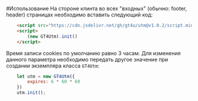 #Использование
На стороне клинта во всех "входных" (обычно: footer, header) страницах необходимо вставить следующий код:
```html
  	<script src="https://cdn.jsdelivr.net/gh/gt4u/utm@v1.0.2/script.min.js"></script>
	<script>
		(new GT4Utm).init()
	</script>
```
Время записи cookies по умолчанию равно 3 часам. 
Для изменения данного параметра необходимо передать другое значение при создании экземпляра класса `GT4Utm`:
```js
    let utm = new GT4Utm({
        expires: 6 * 60 * 60
    })
    utm.init();
``` 
